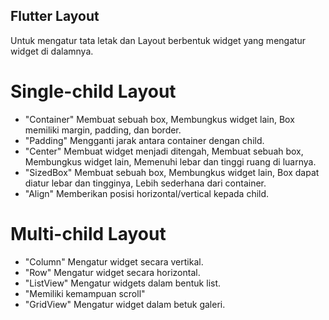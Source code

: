 ## Flutter Layout
Untuk mengatur tata letak dan Layout berbentuk widget yang mengatur widget di dalamnya.

# Single-child Layout
- "Container" Membuat sebuah box, Membungkus widget lain, Box memiliki margin, padding, dan border.
- "Padding" Mengganti jarak antara container dengan child.
- "Center" Membuat widget menjadi ditengah, Membuat sebuah box, Membungkus widget lain, Memenuhi lebar dan tinggi ruang di luarnya.
- "SizedBox" Membuat sebuah box, Membungkus widget lain, Box dapat diatur lebar dan tingginya, Lebih sederhana dari container.
- "Align" Memberikan posisi horizontal/vertical kepada child.

# Multi-child Layout
- "Column" Mengatur widget secara vertikal.
- "Row" Mengatur widget secara horizontal.
- "ListView" Mengatur widgets dalam bentuk list.
- "Memiliki kemampuan scroll"
- "GridView" Mengatur widget dalam betuk galeri.